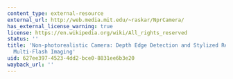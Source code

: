 ```yaml
---
content_type: external-resource
external_url: http://web.media.mit.edu/~raskar/NprCamera/
has_external_license_warning: true
license: https://en.wikipedia.org/wiki/All_rights_reserved
status: ''
title: 'Non-photorealistic Camera: Depth Edge Detection and Stylized Rendering using
  Multi-Flash Imaging'
uid: 627ee397-4523-4dd2-bce0-8831ee6b3e20
wayback_url: ''
---
```

